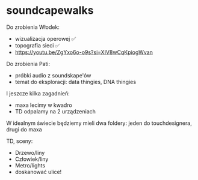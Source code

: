 # soundcapewalks

Do zrobienia Włodek:
- wizualizacja operowej ✅
- topografia sieci ✅
- https://youtu.be/ZgYxo6o-o9s?si=XIV8wCqKpiogWvan

Do zrobienia Pati:
- próbki audio z soundskape'ów
- temat do eksploracji: data thingies, DNA thingies

I jeszcze kilka zagadnień:
- maxa lecimy w kwadro
- TD odpalamy na 2 urządzeniach

W idealnym świecie będziemy mieli dwa foldery: jeden do touchdesignera, drugi do maxa


TD, sceny:
- Drzewo/liny
- Człowiek/liny
- Metro/lights
- doskanować ulice!
